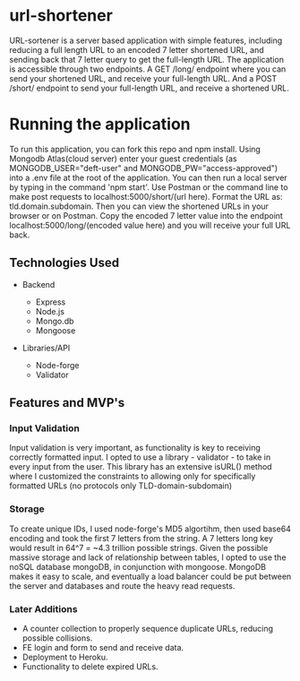 # url-shortener
URL-sortener is a server based application with simple features, including reducing a full length URL to an encoded 7 letter shortened URL, and sending back that 7 letter query to get the full-length URL. The application is accessible through two endpoints. A GET /long/ endpoint where you can send your shortened URL, and 
receive your full-length URL. And a POST /short/ endpoint to send your full-length URL, and receive a shortened URL.

# Running the application
To run this application, you can fork this repo and npm install. Using Mongodb Atlas(cloud server) enter your guest credentials (as MONGODB_USER="deft-user" and MONGODB_PW="access-approved") into a .env file at the root of the application. You can then run a local server by typing in the command 'npm start'. Use Postman or the command line to make post requests to localhost:5000/short/(url here). Format the URL as: tld.domain.subdomain. Then you can view the shortened URLs in your browser or on Postman. Copy the encoded 7 letter value into the endpoint localhost:5000/long/(encoded value here) and you will receive your full URL back.

## Technologies Used

* Backend
  * Express
  * Node.js
  * Mongo.db
  * Mongoose

* Libraries/API
  * Node-forge
  * Validator

## Features and MVP's

### Input Validation

Input validation is very important, as functionality is key to receiving correctly formatted input. I opted to use a library - validator - to take in every input from the user. 
This library has an extensive isURL() method where I customized the constraints to allowing only for specifically formatted URLs (no protocols only TLD-domain-subdomain)

### Storage

To create unique IDs, I used node-forge's MD5 algortihm, then used base64 encoding and took the first 7 letters from the string. A 7 letters long key would result in 64^7 = ~4.3 trillion possible strings.
Given the possible massive storage and lack of relationship between tables, I opted to use the noSQL database mongoDB, in conjunction with mongoose. MongoDB makes it easy to scale, and eventually a load balancer could be put between the server and databases and route the heavy read requests.

### Later Additions

* A counter collection to properly sequence duplicate URLs, reducing possible collisions.
* FE login and form to send and receive data.
* Deployment to Heroku.
* Functionality to delete expired URLs.


 
